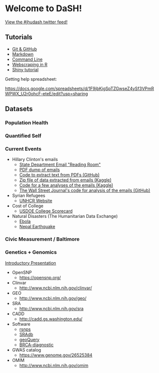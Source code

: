 # Welcome to DaSH!

<a class="twitter-timeline" href="https://twitter.com/hashtag/jhudash" data-widget-id="644941046317752320">View the #jhudash twitter feed!</a>
<script>!function(d,s,id){var js,fjs=d.getElementsByTagName(s)[0],p=/^http:/.test(d.location)?'http':'https';if(!d.getElementById(id)){js=d.createElement(s);js.id=id;js.src=p+"://platform.twitter.com/widgets.js";fjs.parentNode.insertBefore(js,fjs);}}(document,"script","twitter-wjs");</script>



## Tutorials

- [Git & GitHub](http://seankross.neocities.org/git.html)
- [Markdown](https://guides.github.com/features/mastering-markdown/)
- [Command Line](http://seankross.neocities.org/cli.html)
- [Webscraping in R](http://cpsievert.github.io/slides/web-scraping/20150612/#1)
- [Shiny tutorial](http://shiny.rstudio.com/tutorial/)

Getting help spreadsheet:

https://docs.google.com/spreadsheets/d/1F9jbKigSpTZGwseZ4ySf3VPmRWPWX_U2r0ohcF-eteE/edit?usp=sharing

## Datasets

### Population Health

### Quantified Self

### Current Events
- Hillary Clinton's emails
  - [State Department Email "Reading Room"](https://foia.state.gov/Search/Results.aspx?collection=Clinton_Email)
  - [PDF dump of emails](https://s3-us-west-2.amazonaws.com/nationaljournal/HRC-emails/HRC_june_combined.pdf)
  - [Code to extract text from PDFs (GitHub)](https://github.com/benhamner/hillary-clinton-emails)
  - [Zip file of data extracted from emails (Kaggle)](https://www.kaggle.com/c/hillary-clinton-emails/data)
  - [Code for a few analyses of the emails (Kaggle)](https://www.kaggle.com/c/hillary-clinton-emails/scripts)
  - [The Wall Street Journal's code for analysis of the emails (GitHub)](https://github.com/wsjdata/clinton-email-cruncher)
- Syrian Refugees
  - [UNHCR Website](http://data.unhcr.org/syrianrefugees/regional.php)
- Cost of College
  - [USDOE College Scorecard](https://collegescorecard.ed.gov/data/)
- Natural Disasters (The Humanitarian Data Exchange)
  - [Ebola](https://data.hdx.rwlabs.org/search?sort=views_recent+desc&ext_indicator=0&q=ebola)
  - [Nepal Earthquake](https://data.hdx.rwlabs.org/search?sort=views_recent+desc&ext_indicator=0&q=nepal)

### Civic Measurement / Baltimore

### Genetics + Genomics

[Introductory Presentation](https://docs.google.com/presentation/d/1KRpx-LEnRSMaLhcWI-GNXQwT6uO4RwwWPYgkAOQ-1GU/edit?usp=sharing)

- OpenSNP
  * https://opensnp.org/
- Clinvar
  * http://www.ncbi.nlm.nih.gov/clinvar/
- GEO
  * http://www.ncbi.nlm.nih.gov/geo/
- SRA
  * http://www.ncbi.nlm.nih.gov/sra
- CADD
  * http://cadd.gs.washington.edu/
- Software
  * [rsnps](https://cran.r-project.org/web/packages/rsnps/index.html)
  * [SRAdb](https://www.bioconductor.org/packages/release/bioc/html/SRAdb.html)
  * [geoQuery](http://bioconductor.org/packages/release/bioc/html/GEOquery.html)
  * [BRCA-diagnostic](http://cbcb.umd.edu/software/BRCA-diagnostic/)
- GWAS catalog
  * https://www.genome.gov/26525384
- OMIM
  * http://www.ncbi.nlm.nih.gov/omim